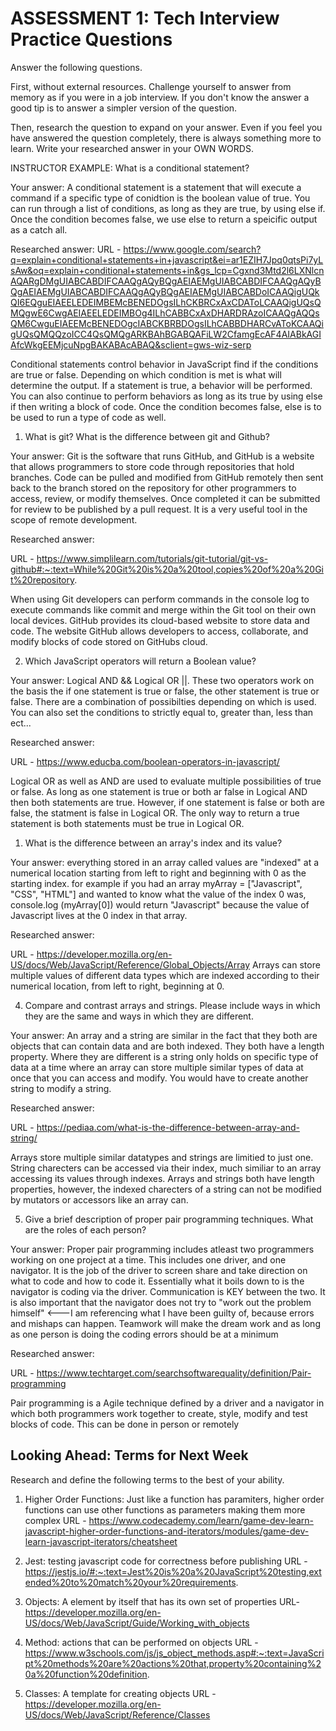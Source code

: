 # ASSESSMENT 1: Tech Interview Practice Questions

Answer the following questions.

First, without external resources. Challenge yourself to answer from memory as if you were in a job interview. If you don't know the answer a good tip is to answer a simpler version of the question.

Then, research the question to expand on your answer. Even if you feel you have answered the question completely, there is always something more to learn. Write your researched answer in your OWN WORDS.

INSTRUCTOR EXAMPLE: What is a conditional statement?

Your answer: A conditional statement is a statement that will execute a command if a specific type of conidtion is the boolean value of true. You can run through a list of conditions, as long as they are true, by using else if.  Once the condition becomes false, we use else to return a speicific output as a catch all.  

Researched answer:
URL - https://www.google.com/search?q=explain+conditional+statements+in+javascript&ei=ar1EZIH7Jpq0qtsPi7yLsAw&oq=explain+conditional+statements+in&gs_lcp=Cgxnd3Mtd2l6LXNlcnAQARgDMgUIABCABDIFCAAQgAQyBQgAEIAEMgUIABCABDIFCAAQgAQyBQgAEIAEMgUIABCABDIFCAAQgAQyBQgAEIAEMgUIABCABDoICAAQigUQkQI6EQguEIAEELEDEIMBEMcBENEDOgsILhCKBRCxAxCDAToLCAAQigUQsQMQgwE6CwgAEIAEELEDEIMBOg4ILhCABBCxAxDHARDRAzoICAAQgAQQsQM6CwguEIAEEMcBENEDOgcIABCKBRBDOgsILhCABBDHARCvAToKCAAQigUQsQMQQzoICC4QsQMQgARKBAhBGABQAFiLW2CfamgEcAF4AIABkAGIAfcWkgEEMjcuNpgBAKABAcABAQ&sclient=gws-wiz-serp

Conditional statements control behavior in JavaScript find if the conditions are true or false.  Depending on which condition is met is what will determine the output.  If a statement is true, a behavior will be performed.  You can also continue to perform behaviors as long as its true by using else if then writing a block of code.  Once the condition becomes false, else is to be used to run a type of code as well.


1. What is git? What is the difference between git and Github?

Your answer: Git is the software that runs GitHub, and GitHub is a website that allows programmers to store code through repositories that hold branches.  Code can be pulled and modified from GitHub remotely then sent back to the branch stored on the repository for other programmers to access, review, or modify themselves.  Once completed it can be submitted for review to be published by a pull request.  It is a very useful tool in the scope of remote development.  

Researched answer:

URL - https://www.simplilearn.com/tutorials/git-tutorial/git-vs-github#:~:text=While%20Git%20is%20a%20tool,copies%20of%20a%20Git%20repository.

When using Git developers can perform commands in the console log to execute commands like commit and merge within the Git tool on their own local devices. GitHub provides its cloud-based website to store data and code. The website GitHub allows developers to access, collaborate, and modify blocks of code stored on GitHubs cloud.


2. Which JavaScript operators will return a Boolean value?

Your answer: Logical AND && Logical OR ||.  These two operators work on the basis the if one statement is true or false, the other statement is true or false.  There are a combination of possibilties depending on which is used. You can also set the conditions to strictly equal to, greater than, less than ect... 

Researched answer:

URL - https://www.educba.com/boolean-operators-in-javascript/

Logical OR as well as AND are used to evaluate multiple possibilities of true or false.  As long as one statement is true or both ar false in Logical AND then both statements are true.  However, if one statement is false or both are false, the statment is false in Logical OR.  The only way to return a true statement is both statements must be true in Logical OR.

1. What is the difference between an array's index and its value?

Your answer: everything stored in an array called values are "indexed" at a numerical location starting from left to right and beginning with 0 as the starting index. for example if you had an array myArray = ["Javascript", "CSS", "HTML"] and wanted to know what the value of the index 0 was, console.log (myArray[0]) would return "Javascript" because the value of Javascript lives at the 0 index in that array.

Researched answer:

URL - https://developer.mozilla.org/en-US/docs/Web/JavaScript/Reference/Global_Objects/Array
Arrays can store multiple values of different data types which are indexed according to their numerical location, from left to right, beginning at 0.


4. Compare and contrast arrays and strings. Please include ways in which they are the same and ways in which they are different.

Your answer: An array and a string are similar in the fact that they both are objects that can contain data and are both indexed.  They both have a length property.  Where they are different is a string only holds on specific type of data at a time where an array can store multiple similar types of data at once that you can access and modify.  You would have to create another string to modify a string.

Researched answer:

URL - https://pediaa.com/what-is-the-difference-between-array-and-string/

Arrays store multiple similar datatypes and strings are limitied to just one.  String charecters can be accessed via their index, much similiar to an array accessing its values through indexes.  Arrays and strings both have length properties, however, the indexed charecters of a string can not be modified by mutators or accessors like an array can.


5. Give a brief description of proper pair programming techniques. What are the roles of each person?

Your answer: Proper pair programming includes atleast two programmers working on one project at a time.  This includes one driver, and one navigator.  It is the job of the driver to screen share and take direction on what to code and how to code it.  Essentially what it boils down to is the navigator is coding via the driver. Communication is KEY between the two.  It is also important that the navigator does not try to "work out the problem himself" <---I am referencing what I have been guilty of, because errors and mishaps can happen.  Teamwork will make the dream work and as long as one person is doing the coding errors should be at a minimum

Researched answer:

URL - https://www.techtarget.com/searchsoftwarequality/definition/Pair-programming

Pair programming is a Agile technique defined by a driver and a navigator in which both programmers work together to create, style, modify and test blocks of code.  This can be done in person or remotely 



## Looking Ahead: Terms for Next Week

Research and define the following terms to the best of your ability.

1. Higher Order Functions: Just like a function has paramiters, higher order functions can use other functions as parameters making them more complex
URL - https://www.codecademy.com/learn/game-dev-learn-javascript-higher-order-functions-and-iterators/modules/game-dev-learn-javascript-iterators/cheatsheet

2. Jest: testing javascript code for correctness before publishing
URL - https://jestjs.io/#:~:text=Jest%20is%20a%20JavaScript%20testing,extended%20to%20match%20your%20requirements.

3. Objects: A element by itself that has its own set of properties
URL- https://developer.mozilla.org/en-US/docs/Web/JavaScript/Guide/Working_with_objects

4. Method: actions that can be performed on objects
URL - https://www.w3schools.com/js/js_object_methods.asp#:~:text=JavaScript%20methods%20are%20actions%20that,property%20containing%20a%20function%20definition.

5. Classes: A template for creating objects
URL - https://developer.mozilla.org/en-US/docs/Web/JavaScript/Reference/Classes
